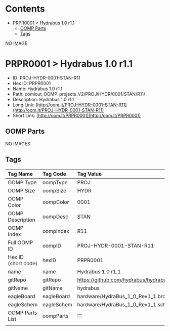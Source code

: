 



Contents
========

* [PRPR0001 > Hydrabus 1.0 r1.1](#prpr0001--hydrabus-10-r11)
	* [OOMP Parts](#oomp-parts)
	* [Tags](#tags)
  
NO IMAGE  
# PRPR0001 > Hydrabus 1.0 r1.1

- ID: PROJ-HYDR-0001-STAN-R11
- Hex ID: PRPR0001
- Name: Hydrabus 1.0 r1.1
- Path: oomlout_OOMP_projects_V2/PROJ/HYDR/0001/STAN/R11/
- Description: Hydrabus 1.0 r1.1
- Long Link: [http://oom.lt/PROJ-HYDR-0001-STAN-R11](http://oom.lt/PROJ-HYDR-0001-STAN-R11)
- Short Link: [http://oom.lt/PRPR0001](http://oom.lt/PRPR0001)

## OOMP Parts
  
NO IMAGES  
## Tags
  

|Tag Name|Tag Code|Tag Value|
| :--- | :--- | :--- |
|OOMP Type|oompType|PROJ|
|OOMP Size|oompSize|HYDR|
|OOMP Color|oompColor|0001|
|OOMP Description|oompDesc|STAN|
|OOMP Index|oompIndex|R11|
|Full OOMP ID|oompID|PROJ-HYDR-0001-STAN-R11|
|Hex ID (short code)|hexID|PRPR0001|
|name|name|Hydrabus 1.0 r1.1|
|gitRepo|gitRepo|https://github.com/hydrabus/hydrabus|
|gitName|gitName|hydrabus|
|eagleBoard|eagleBoard|hardware/HydraBus_1_0_Rev1_1.brd|
|eagleSchem|eagleSchem|hardware/HydraBus_1_0_Rev1_1.sch|
|OOMP Parts List|oompParts|<table><tr><td></td></tr></table>|
||||
